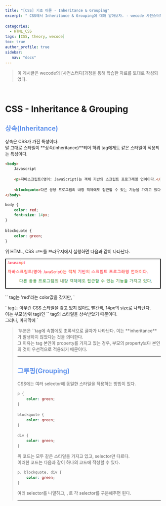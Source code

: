 ```yaml
---
title: "[CSS] 기초 이론 - Inheritance & Grouping"
excerpt: " CSS에서 Inheritance & Grouping에 대해 알아보자. - wecode 사전스터디."

categories: 
  - HTML_CSS
tags: [CSS, theory, wecode]
toc: true
author_profile: true 
sidebar:
   nav: "docs"
---
```

>이 게시글은 wecode의 [사전스터디]과정을 통해 학습한 자료를 토대로 작성되었다.

<br>

# CSS - Inheritance & Grouping

## <span style="color:cornflowerblue">**상속(Inheritance)**</span>
상속은 CSS가 가진 특성이다.<br>
말 그대로 스타일이 **상속(inheritance)**되어 하위 tag에게도 같은 스타일이 적용되는 특성이다.<br>

```html
<body>
    Javascript

    <p>자바스크립트(영어: JavaScript)는 객체 기반의 스크립트 프로그래밍 언어이다.</p>

    <blockquote>다른 응용 프로그램의 내장 객체에도 접근할 수 있는 기능을 가지고 있다.</blockquote>
</body>
```
```css
body {
    color: red;
    font-size: 14px;
}

blockquote {
    color: green;
}
```
위 HTML, CSS 코드를 브라우저에서 실행하면 다음과 같이 나타난다.<br>
<div style="border: 2px solid black;">
 <img src="/assets/images/20221012/inheritance.png">
 </div>
<br>
`<body>` tag는 'red'라는 color값을 갖지만, `<p>` tag는 아무런 CSS 스타일을 갖고 있지 않아도 빨간색, 14px의 size로 나타난다.<br>
이는 부모(상위 tag)인 `<body>` tag의 스타일을 상속받았기 때문이다.<br>
그러나, 마지막에 `<blockquote>`부분은 `<body>`tag에 속함에도 초록색으로 글자가 나타난다. 이는 **inheritance**가 발생하지 않았다는 것을 의미한다.<br>
그 이유는 tag 본인이 property를 가지고 있는 경우, 부모의 property보다 본인의 것이 우선적으로 적용되기 때문이다.

---

## <span style="color:cornflowerblue">**그루핑(Grouping)**</span>
CSS에는 여러 selector에 동일한 스타일을 적용하는 방법이 있다.
```css
p {
    color: green;
}

blockquote {
    color: green;
}

div {
    color: green;
}
```
위 코드는 모두 같은 스타일을 가지고 있고, selector만 다르다.<br> 이러한 코드는 다음과 같이 하나의 코드에 작성할 수 있다.
```css
p, blockquote, div {
    color: green;
}
```
여러 selector를 나열하고, `,`로 각 selector를 구분해주면 된다.

---